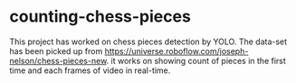 # counting-chess-pieces
This project has worked on chess pieces detection by YOLO.
The data-set has been picked up from https://universe.roboflow.com/joseph-nelson/chess-pieces-new.
it works on showing count of pieces in the first time and each frames of video in real-time.
